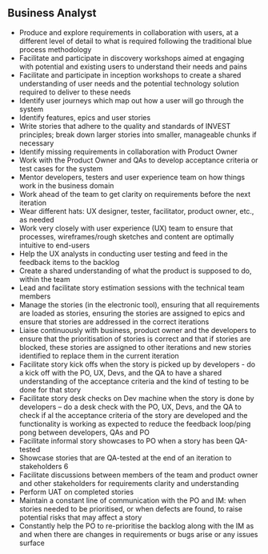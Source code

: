 
## Business Analyst

* Produce and explore requirements in collaboration with users, at a different level of detail to what is required following the traditional blue process methodology
* Facilitate and participate in discovery workshops aimed at engaging with potential and existing users to understand their needs and pains
* Facilitate and participate in inception workshops to create a shared understanding of user needs and the potential technology solution required to deliver to these needs
* Identify user journeys which map out how a user will go through the system
* Identify features, epics and user stories
* Write stories that adhere to the quality and standards of INVEST principles; break down larger stories into smaller, manageable chunks if necessary
* Identify missing requirements in collaboration with Product Owner
* Work with the Product Owner and QAs to develop acceptance criteria or test cases for the system
* Mentor developers, testers and user experience team on how things work in the business domain
* Work ahead of the team to get clarity on requirements before the next iteration
* Wear different hats: UX designer, tester, facilitator, product owner, etc., as needed
* Work very closely with user experience (UX) team to ensure that processes, wireframes/rough sketches and content are optimally intuitive to end-users
* Help the UX analysts in conducting user testing and feed in the feedback items to the backlog
* Create a shared understanding of what the product is supposed to do, within the team
* Lead and facilitate story estimation sessions with the technical team members
* Manage the stories (in the electronic tool), ensuring that all requirements are loaded as stories, ensuring the stories are assigned to epics and ensure that stories are addressed in the correct iterations
* Liaise continuously with business, product owner and the developers to ensure that the prioritisation of stories is correct and that if stories are blocked, these stories are assigned to other iterations and new stories identified to replace them in the current iteration
* Facilitate story kick offs when the story is picked up by developers - do a kick off with the PO, UX, Devs, and the QA to have a shared understanding of the acceptance criteria and the kind of testing to be done for that story
* Facilitate story desk checks on Dev machine when the story is done by developers – do a desk check with the PO, UX, Devs, and the QA to check if al the acceptance criteria of the story are developed and the functionality is working as expected to reduce the feedback loop/ping pong between developers, QAs and PO
* Facilitate informal story showcases to PO when a story has been QA-tested
* Showcase stories that are QA-tested at the end of an iteration to stakeholders 6
* Facilitate discussions between members of the team and product owner and other stakeholders for requirements clarity and understanding
* Perform UAT on completed stories
* Maintain a constant line of communication with the PO and IM: when stories needed to be prioritised, or when defects are found, to raise potential risks that may affect a story
* Constantly help the PO to re-prioritise the backlog along with the IM as and when there are changes in requirements or bugs arise or any issues surface
